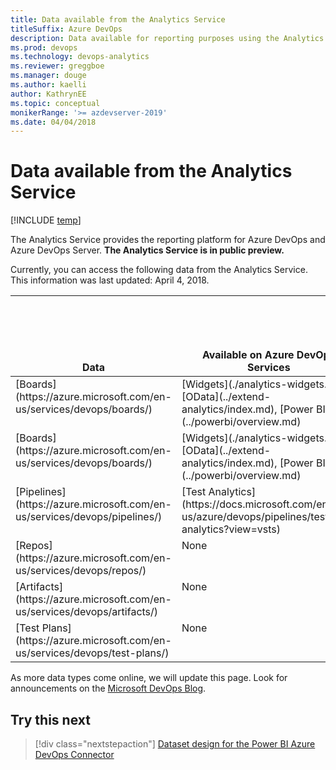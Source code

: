 ```yaml
---
title: Data available from the Analytics Service
titleSuffix: Azure DevOps
description: Data available for reporting purposes using the Analytics Service for Azure DevOps 
ms.prod: devops
ms.technology: devops-analytics
ms.reviewer: greggboe   
ms.manager: douge
ms.author: kaelli
author: KathrynEE
ms.topic: conceptual
monikerRange: '>= azdevserver-2019'
ms.date: 04/04/2018
---
```

>

# Data available from the Analytics Service

[!INCLUDE [temp](../../_shared/version-azure-devops.md)]

The Analytics Service provides the reporting platform for Azure DevOps and Azure DevOps Server. **The Analytics Service is in public preview.** 

Currently, you can access the following data from the Analytics Service. This information was last updated: April 4, 2018.

<table>
<tr valign="bottom">
<th width="15%">Data</th>
<th width="25%">Available on Azure DevOps Services</th>
<th width="25%">Available on Azure DevOps Server 2019 RC1</th>
<th width="35%">Future availability</th>
</tr>
<tbody valign="top">
<tr>
<td>[Boards](https://azure.microsoft.com/en-us/services/devops/boards/)</td>
<td>[Widgets](./analytics-widgets.md), [OData](../extend-analytics/index.md), [Power BI](../powerbi/overview.md)</td>
<td>Same as Azure DevOps</td>
<td>Rollup - Q2, 2019</td>
</tr>

<tr>
<td>[Boards](https://azure.microsoft.com/en-us/services/devops/boards/)</td>
<td>[Widgets](./analytics-widgets.md), [OData](../extend-analytics/index.md), [Power BI](../powerbi/overview.md)</td>
<td>Same as Azure DevOps</td>
<td>Rollup - Q2, 2019</td>
</tr>
<tr>
<td>[Pipelines](https://azure.microsoft.com/en-us/services/devops/pipelines/)</td>
<td>[Test Analytics](https://docs.microsoft.com/en-us/azure/devops/pipelines/test/test-analytics?view=vsts)</td>
<td>Same as Azure DevOps</td>
<td>Build/Release - 2019</td>
</tr>
<tr>
<td>[Repos](https://azure.microsoft.com/en-us/services/devops/repos/)</td>
<td>None</td>
<td>None</td>
<td>Under investigation</td>
</tr>
<tr>
<td>[Artifacts](https://azure.microsoft.com/en-us/services/devops/artifacts/)</td>
<td>None</td>
<td>None</td>
<td>Under investigation</td>
</tr>
<tr>
<td>[Test Plans](https://azure.microsoft.com/en-us/services/devops/test-plans/)</td>
<td>None</td>
<td>None</td>
</tr>

</tbody>
</table>

As more data types come online, we will update this page. Look for announcements on the [Microsoft DevOps Blog](https://blogs.msdn.microsoft.com/devops/tag/reporting/).

<a id="q-a">  </a>
## Try this next
> [!div class="nextstepaction"]
> [Dataset design for the Power BI Azure DevOps Connector](../powerbi/data-connector-dataset.md)
